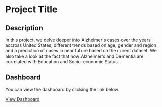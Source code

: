# Project Title

## Description
In this project, we delve deeper into Alzheimer's cases over the years accross United States, different trends based on age, gender and region and a prediction of cases in near future based on the curent dataset. We also take a look at the fact that how Alzheimer's and Dementia are correlated with Education and Socio-economic Status.
## Dashboard
You can view the dashboard by clicking the link below:

[View Dashboard](https://sites.google.com/view/the-memory-maze/introduction?authuser=0)
